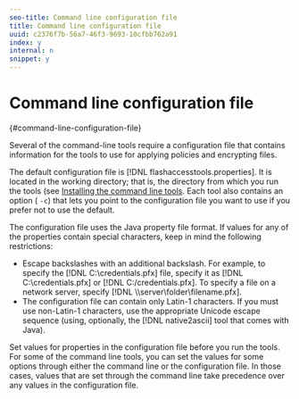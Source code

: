 ```yaml
---
seo-title: Command line configuration file
title: Command line configuration file
uuid: c2376f7b-56a7-46f3-9693-10cfbb762a91
index: y
internal: n
snippet: y
---
```


# Command line configuration file

{#command-line-configuration-file}

Several of the command-line tools require a configuration file that contains information for the tools to use for applying policies and encrypting files.

The default configuration file is [!DNL flashaccesstools.properties]. It is located in the working directory; that is, the directory from which you run the tools (see [Installing the command line tools](../../aaxs-reference-implementations/command-line-tools/installing-the-command-line-tools.md). Each tool also contains an option ( `-c`) that lets you point to the configuration file you want to use if you prefer not to use the default.

The configuration file uses the Java property file format. If values for any of the properties contain special characters, keep in mind the following restrictions:

* Escape backslashes with an additional backslash. For example, to specify the [!DNL C:\credentials.pfx] file, specify it as [!DNL C:\\credentials.pfx] or [!DNL C:/credentials.pfx]. To specify a file on a network server, specify [!DNL \\\\server\\folder\\filename.pfx]. 
* The configuration file can contain only Latin-1 characters. If you must use non-Latin-1 characters, use the appropriate Unicode escape sequence (using, optionally, the [!DNL native2ascii] tool that comes with Java).

Set values for properties in the configuration file before you run the tools. For some of the command line tools, you can set the values for some options through either the command line or the configuration file. In those cases, values that are set through the command line take precedence over any values in the configuration file. 
